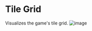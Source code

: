 # Tile Grid
Visualizes the game's tile grid.
![image](https://github.com/user-attachments/assets/c7a22c40-d058-48a8-826d-5ac66ab65386)
